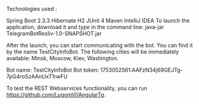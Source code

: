 Technologies used :

Spring Boot 2.3.3
Hibernate
H2
JUnit 4
Maven
IntelliJ IDEA
To launch the application, download it and type in the command line: java-jar TelegramBotResliv-1.0-SNAPSHOT.jar

After the launch, you can start communicating with the bot. You can find it by the name TestCityInfoBot.
The following cities will be immediately available: Minsk, Moscow, Kiev, Washington.

Bot name: TestCityInfoBot
Bot token: 1753052561:AAFzN34j69GEJTg-7pG4roSzAAnUxT1rwFU

To test the REST Webservices functionality, you can run https://github.com/LugomVl/AngularTg.

